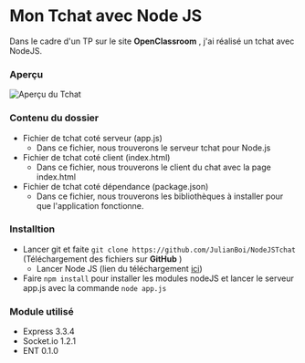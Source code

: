 # Mon Tchat avec Node JS

Dans le cadre d'un TP sur le site **OpenClassroom** , j'ai réalisé un tchat avec NodeJS.
### Aperçu

![Aperçu du Tchat](https://image.noelshack.com/fichiers/2017/22/1496479326-sans-titre.png)

### Contenu du dossier

* Fichier de tchat coté serveur (app.js)
    * Dans ce fichier, nous trouverons le serveur tchat pour Node.js
* Fichier de tchat coté client (index.html)
    * Dans ce fichier, nous trouverons le client du chat avec la page   index.html
* Fichier de tchat coté dépendance (package.json)
    * Dans ce fichier, nous trouverons les bibliothèques à installer pour que l'application fonctionne.
    
### Installtion
* Lancer git et faite ```git clone https://github.com/JulianBoi/NodeJSTchat``` (Téléchargement des fichiers sur **GitHub** )
    * Lancer Node JS (lien du téléchargement [ici](https://nodejs.org/))
* Faire ``` npm install ``` pour installer les modules nodeJS et lancer le serveur app.js avec la commande ```node app.js```

### Module utilisé
* Express 3.3.4
* Socket.io 1.2.1
* ENT 0.1.0
